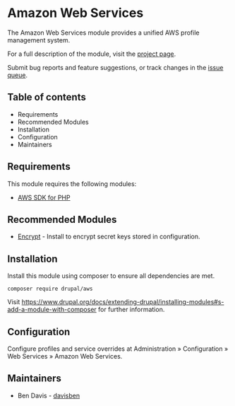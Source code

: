 # Amazon Web Services

The Amazon Web Services module provides a unified AWS profile management system.

For a full description of the module, visit the
[project page](https://www.drupal.org/project/aws).

Submit bug reports and feature suggestions, or track changes in the
[issue queue](https://www.drupal.org/project/issues/aws).


## Table of contents

- Requirements
- Recommended Modules
- Installation
- Configuration
- Maintainers


## Requirements

This module requires the following modules:

- [AWS SDK for PHP](http://aws.amazon.com/sdkforphp)


## Recommended Modules

- [Encrypt](https://drupal.org/project/encrypt) - Install to encrypt secret keys stored in configuration.


## Installation

Install this module using composer to ensure all dependencies are met.

`composer require drupal/aws`

Visit https://www.drupal.org/docs/extending-drupal/installing-modules#s-add-a-module-with-composer 
for further information.


## Configuration

Configure profiles and service overrides at Administration » Configuration » 
Web Services » Amazon Web Services.


## Maintainers

- Ben Davis - [davisben](https://drupal.org/u/davisben)
